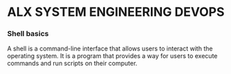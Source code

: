 # ALX SYSTEM ENGINEERING DEVOPS
### Shell basics
A shell is a command-line interface that allows users to interact with the operating system. It is a program that provides a way for users to execute commands and run scripts on their computer.
